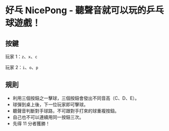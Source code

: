# 好乓 NicePong - 聽聲音就可以玩的乒乓球遊戲！

## 按鍵

玩家 1：`z`、`x`、`c`

玩家 2：`i`、`o`、`p`

## 規則

* 利用三個按鈕之一擊球，三個按鈕會發出不同音高（C、D、E）。
* 球彈到桌上後，下一位玩家即可擊球。
* 聽聲音判斷對手球路，不可跟對手打來的球重複按鈕。
* 自己也不可以連續用同一按鈕三次。
* 先得 11 分者獲勝！
